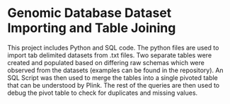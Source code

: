 # Genomic Database Dataset Importing and Table Joining
This project includes Python and SQL code. The python files are used to import tab delimited datasets from
.txt files. Two separate tables were created and populated based on differing raw schemas which were observed 
from the datasets (examples can be found in the repository). An SQL Script was then used to merge the tables
into a single pivoted table that can be understood by Plink. The rest of the queries are then used to debug
the pivot table to check for duplicates and missing values. 


